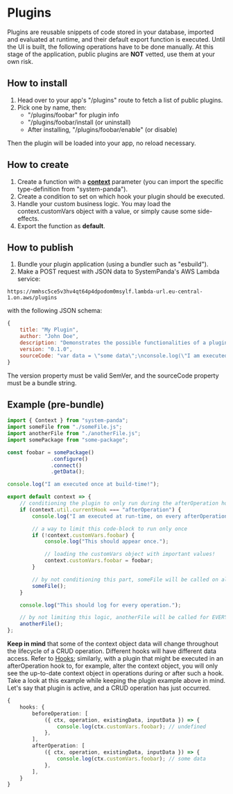 # **Plugins**
Plugins are reusable snippets of code stored in your database, imported and evaluated at runtime, and their default export function is executed. Until the UI is built, the following operations have to be done manually. At this stage of the application, public plugins are **NOT** vetted, use them at your own risk.

## **How to install**
1. Head over to your app's "/plugins" route to fetch a list of public plugins.
2. Pick one by name, then:
	- "/plugins/foobar" for plugin info
	- "/plugins/foobar/install (or uninstall)
	- After installing, "/plugins/foobar/enable" (or disable)

Then the plugin will be loaded into your app, no reload necessary.

## **How to create**
1. Create a function with a [**context**](https://github.com/serhankileci/system-panda/blob/main/docs/context.md) parameter (you can import the specific type-definition from "system-panda").
2. Create a condition to set on which hook your plugin should be executed.
3. Handle your custom business logic. You may load the context.customVars object with a value, or simply cause some side-effects.
4. Export the function as **default**.

## **How to publish**
1. Bundle your plugin application (using a bundler such as "esbuild").
2. Make a POST request with JSON data to SystemPanda's AWS Lambda service:
```
https://mmhsc5ce5v3hv4qt64p4dpodom0msylf.lambda-url.eu-central-1.on.aws/plugins
```
with the following JSON schema:
```js
{
    title: "My Plugin",
    author: "John Doe",
    description: "Demonstrates the possible functionalities of a plugin.",
    version: "0.1.0",
    sourceCode: "var data = \"some data\";\nconsole.log(\"I am executed once at build-time!\");\nvar bundle_default = (context) => {\n  if (context.util.currentHook === \"afterOperation\") {\n    console.log(\"I am executed at run-time, for every afterOperation!\");\n    if (!context.customVars.testing) {\n      console.log(\"This should appear once.\");\n      context.customVars.testing = data;\n    }\n  }\n  console.log(\"This should log for every operation.\");\n};\nexport {\n  bundle_default as default\n};"
}
```
The version property must be valid SemVer, and the sourceCode property must be a bundle string.

## **Example (pre-bundle)**
```ts
import { Context } from "system-panda";
import someFile from "./someFile.js";
import anotherFile from "./anotherFile.js";
import somePackage from "some-package";

const foobar = somePackage()
              .configure()
              .connect()
              .getData();

console.log("I am executed once at build-time!");

export default context => {
    // conditioning the plugin to only run during the afterOperation hook
    if (context.util.currentHook === "afterOperation") {
        console.log("I am executed at run-time, on every afterOperation hook!");

        // a way to limit this code-block to run only once
        if (!context.customVars.foobar) {
            console.log("This should appear once.");

            // loading the customVars object with important values!
            context.customVars.foobar = foobar;
        }

        // by not conditioning this part, someFile will be called on all afterOperation hooks
        someFile();
    }

    console.log("This should log for every operation.");

    // by not limiting this logic, anotherFile will be called for EVERY hook
    anotherFile();
};
```

**Keep in mind** that some of the context object data will change throughout the lifecycle of a CRUD operation. Different hooks will have different data access. Refer to [Hooks](https://github.com/serhankileci/system-panda/blob/main/docs/hooks.md); similarly, with a plugin that might be executed in an afterOperation hook to, for example, alter the context object, you will only see the up-to-date context object in operations during or after such a hook. Take a look at this example while keeping the plugin example above in mind. Let's say that plugin is active, and a CRUD operation has just occurred.

```ts
{
    hooks: {
        beforeOperation: [
            ({ ctx, operation, existingData, inputData }) => {
                console.log(ctx.customVars.foobar); // undefined
            },
        ],
        afterOperation: [
            ({ ctx, operation, existingData, inputData }) => {
                console.log(ctx.customVars.foobar); // some data
            },
        ],
    }
}
```
